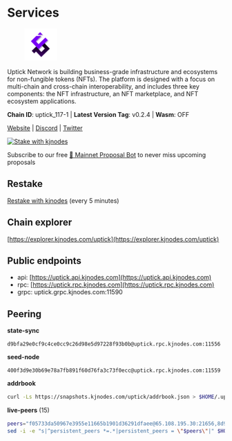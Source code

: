 # Services

<figure><img src="https://raw.githubusercontent.com/kj89/cosmos-images/main/logos/uptick.png" alt=""><figcaption></figcaption></figure>

Uptick Network is building business-grade infrastructure and  ecosystems for non-fungible tokens (NFTs). The platform is  designed with a focus on multi-chain and cross-chain interoperability,  and includes three key components: the NFT infrastructure, an NFT  marketplace, and NFT ecosystem applications.

**Chain ID**: uptick_117-1 | **Latest Version Tag**: v0.2.4 | **Wasm**: OFF

[Website](https://uptick.network) | [Discord](https://discord.gg/UzeHS7fu5H) | [Twitter](https://twitter.com/uptickproject)

[![Stake with kjnodes](https://i.ibb.co/cr44Q8j/button-stake-with-kjnodes.png)](https://restake.app/uptick/uptickvaloper1jqpaf0vgzlxvjx5meq8huweuv2nguqe20seefq)

Subscribe to our free [🤖 Mainnet Proposal Bot](https://t.me/kjnodes_proposal_bot) to never miss upcoming proposals

## Restake

[Restake with kjnodes](https://restake.app/uptick/uptickvaloper1jqpaf0vgzlxvjx5meq8huweuv2nguqe20seefq) (every 5 minutes)
## Chain explorer
[https://explorer.kjnodes.com/uptick](https://explorer.kjnodes.com/uptick)

## Public endpoints

* api: [https://uptick.api.kjnodes.com](https://uptick.api.kjnodes.com)
* rpc: [https://uptick.rpc.kjnodes.com](https://uptick.rpc.kjnodes.com)
* grpc: uptick.grpc.kjnodes.com:11590

## Peering

**state-sync**

```text
d9bfa29e0cf9c4ce0cc9c26d98e5d97228f93b0b@uptick.rpc.kjnodes.com:11556
```

**seed-node**

```text
400f3d9e30b69e78a7fb891f60d76fa3c73f0ecc@uptick.rpc.kjnodes.com:11559
```

**addrbook**
```bash
curl -Ls https://snapshots.kjnodes.com/uptick/addrbook.json > $HOME/.uptickd/config/addrbook.json
```

**live-peers** (15)
```bash
peers="f05733da50967e3955e11665b1901d36291dfaee@65.108.195.30:21656,8d9bfdb1e2657959ec641828080052d554fbe248@65.108.205.47:36656,1160d5e94fbce4f8ccabb0203344c673f3af3fb6@141.94.139.233:27656,f9106c0608ff93da93188651ab4b57731b0155be@159.69.73.104:26656,ffd85619e0baed6ad09eec1e9c1651ded8e00b3b@82.165.186.119:26656,e8704845eaa0f3d39fcdc9c4065f3beb344384db@142.132.152.46:27656,4914c40a9441895f355c600f38ed94756782ab99@146.59.81.204:27856,d9bfa29e0cf9c4ce0cc9c26d98e5d97228f93b0b@65.109.88.38:11556,f2710fe78495a0645b690dbf9296b5d62bc2a39f@148.113.6.229:20456,5f371e4c7e40292fdc4bfc9f092798db55263aee@65.109.88.162:15656,755c376ec8df0c6fce6d3e28f3d9054de4fe456f@81.30.157.35:17656,81ccbba5cba98cf89bcca74f271380b53afed4c4@154.26.130.207:27656,a5408575fc327823f73c153d9f89c932ac30a335@141.94.141.144:28056,fa402a4a9e0c23d31672a4f3bc49714f22a0dfa5@85.190.254.15:15656,34d28eeb7be1b245fd64ba2df4cdf62b5eb60dd3@202.61.240.155:30001"
sed -i -e "s|^persistent_peers *=.*|persistent_peers = \"$peers\"|" $HOME/.uptickd/config/config.toml
```
